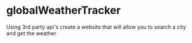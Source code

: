 # globalWeatherTracker
Using 3rd party api's create a website that will allow you to search a city and get the weather
